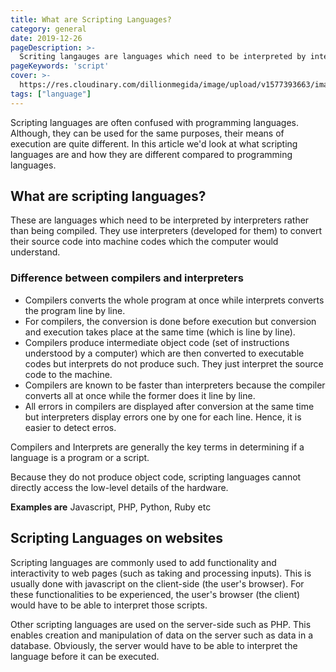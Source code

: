 ```yaml
---
title: What are Scripting Languages?
category: general
date: 2019-12-26
pageDescription: >-
  Scriting langauges are languages which need to be interpreted by interpreters rather than being compiled. They use interpreters (developed for them) to convert their source code into machine codes which the computer would understand.
pageKeywords: 'script'
cover: >-
  https://res.cloudinary.com/dillionmegida/image/upload/v1577393663/images/thewebfor5/scripting-language_bqhuu6.jpg
tags: ["language"]
---
```

Scripting languages are often confused with programming languages. Although, they can be used for the same purposes, their means of execution are quite different. In this article we'd look at what scripting languages are and how they are different compared to programming languages.
## What are scripting languages?
These are languages which need to be interpreted by interpreters rather than being compiled. They use interpreters (developed for them) to convert their source code into machine codes which the computer would understand.

### Difference between compilers and interpreters
* Compilers converts the whole program at once while interprets converts the program line by line.
* For compilers, the conversion is done before execution but conversion and execution takes place at the same time (which is line by line).
* Compilers produce intermediate object code (set of instructions understood by a computer) which are then converted to executable codes but interprets do not produce such. They just interpret the source code to the machine.
* Compilers are known to be faster than interpreters because the compiler converts all at once while the former does it line by line.
* All errors in compilers are displayed after conversion at the same time but interpreters display errors one by one for each line. Hence, it is easier to detect erros.

Compilers and Interprets are generally the key terms in determining if a language is a program or a script.

Because they do not produce object code, scripting languages cannot directly access the low-level details of the hardware.

**Examples are** Javascript, PHP, Python, Ruby etc

## Scripting Languages on websites
Scripting languages are commonly used to add functionality and interactivity to web pages (such as taking and processing inputs). This is usually done with javascript on the client-side (the user's browser). For these functionalities to be experienced, the user's browser (the client) would have to be able to interpret those scripts.

Other scripting languages are used on the server-side such as PHP. This enables creation and manipulation of data on the server such as data in a database. Obviously, the server would have to be able to interpret the language before it can be executed.